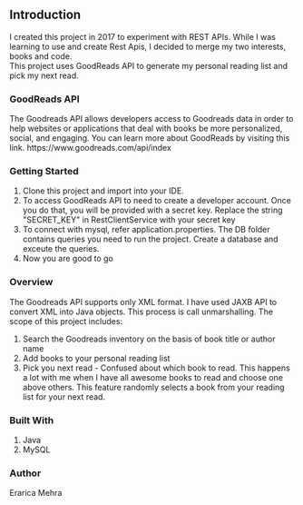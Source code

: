 <h2>Introduction</h2>
<p>I created this project in 2017 to experiment with REST APIs. While I was learning to use and create Rest Apis, I decided to merge my two interests, books and code.</br>
This project uses GoodReads API to generate my personal reading list and pick my next read.
</p>

<h3>GoodReads API </h3>
<p>The Goodreads API allows developers access to Goodreads data in order to help websites or applications that deal with books be more personalized, social, and engaging.
You can learn more about GoodReads by visiting this link. <link>https://www.goodreads.com/api/index</link>

<h3>Getting Started</h3>
<ol>
  <li>Clone this project and import into your IDE.</li>
  <li>To access GoodReads API to need to create a developer account. Once you do that, you will be provided with a secret key. Replace the string "SECRET_KEY" in RestClientService with your secret key</li>
  <li>To connect with mysql, refer application.properties. The DB folder contains queries you need to run the project. Create a database and exceute the queries.</li>
  <li>Now you are good to go</li>
  </ol>
  
  <h3>Overview</h3>
  <p>The Goodreads API supports only XML format. I have used JAXB API to convert XML into Java objects. This process is call unmarshalling.
  The scope of this project includes: 
  <ol>
    <li>Search the Goodreads inventory on the basis of book title or author name</li>
    <li>Add books to your personal reading list</li>
    <li>Pick you next read - Confused about which book to read. This happens a lot with me when I have all awesome books to read and choose one above others. This feature randomly selects a book from your reading list for your next read.</li>
    </ol>
    
<h3>Built With</h3>
<ol>
  <li>Java</li>
  <li>MySQL</li>
  </ol>
    
<h3>Author</h3>
<p>Erarica Mehra</p>
